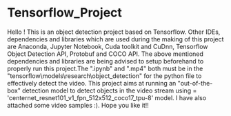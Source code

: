 # Tensorflow_Project

Hello ! This is an object detection project based on Tensorflow. Other IDEs, dependencies and libraries which are used during the making of this project are Anaconda, Jupyter
Notebook, Cuda toolkit and CuDnn, Tensorflow Object Detection API, Protobuf and COCO API. The above mentioned dependencies and libraries are being advised to setup beforehand
to properly run this project.The ".ipynb" and ".mp4" both must be in the "tensorflow\models\research\object_detection" for the python file to effectively detect the video. 
This project aims at running an "out-of-the-box" detection model to detect objects in the video stream using = 'centernet_resnet101_v1_fpn_512x512_coco17_tpu-8' model.
I have also attached some video samples :). Hope you like it!!
